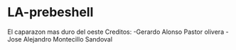 # LA-prebeshell
El caparazon mas duro del oeste 
Creditos:
  -Gerardo Alonso Pastor olivera
  -Jose Alejandro Montecillo Sandoval

